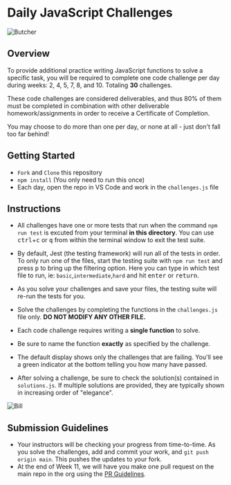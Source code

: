 # Daily JavaScript Challenges

![Butcher](https://external-content.duckduckgo.com/iu/?u=https%3A%2F%2Fmedia.giphy.com%2Fmedia%2FVLuwvjBCZ27cY%2Fgiphy-downsized-large.gif&f=1&nofb=1)

## Overview

To provide additional practice writing JavaScript functions to solve a specific task, you will be required to complete one code challenge per day during weeks: 2, 4, 5, 7, 8, and 10. Totaling **30** challenges.

These code challenges are considered deliverables, and thus 80% of them must be completed in combination with other deliverable homework/assignments in order to receive a Certificate of Completion.

You may choose to do more than one per day, or none at all - just don't fall too far behind!

## Getting Started

- `Fork` and `Clone` this repository
- `npm install` (You only need to run this once)
- Each day, open the repo in VS Code and work in the `challenges.js` file

## Instructions

- All challenges have one or more tests that run when the command `npm run test` is excuted from your terminal **in this directory**. You can use <kbd>ctrl</kbd>+<kbd>c</kbd> or <kbd>q</kbd> from within the terminal window to exit the test suite.

- By default, Jest (the testing framework) will run all of the tests in order. To only run one of the files, start the testing suite with `npm run test` and press <kbd>p</kbd> to bring up the filtering option. Here you can type in which test file to run, ie: `basic`,`intermediate`,`hard` and hit <kbd>enter</kbd> or <kbd>return</kbd>.

- As you solve your challenges and save your files, the testing suite will re-run the tests for you.

- Solve the challenges by completing the functions in the `challenges.js` file only. **DO NOT MODIFY ANY OTHER FILE.**

- Each code challenge requires writing a **single function** to solve.

- Be sure to name the function **exactly** as specified by the challenge.

- The default display shows only the challenges that are failing. You'll see a green indicator at the bottom telling you how many have passed.

- After solving a challenge, be sure to check the solution(s) contained in `solutions.js`. If multiple solutions are provided, they are typically shown in increasing order of "elegance".

![Bill](https://external-content.duckduckgo.com/iu/?u=https%3A%2F%2Fmedia1.tenor.com%2Fimages%2Fde49fb1f5de8f8c9d8f49a3031b90993%2Ftenor.gif%3Fitemid%3D7919605&f=1&nofb=1)

## Submission Guidelines

- Your instructors will be checking your progress from time-to-time. As you solve the challenges, add and commit your work, and `git push origin main`. This pushes the updates to your fork.
- At the end of Week 11, we will have you make one pull request on the main repo in the org using the [PR Guidelines](https://github.com/SEI-R-2-22/template_pull_request).
